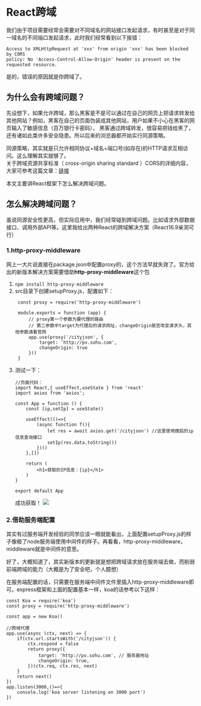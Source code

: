 # React跨域  
我们由于项目需要经常会需要对不同域名的网站接口发起请求，有时甚至是对于同一域名的不同端口发起请求，此时我们经常看到以下报错：  
```
Access to XMLHttpRequest at 'xxx' from origin 'xxx' has been blocked by CORS 
policy: No 'Access-Control-Allow-Origin' header is present on the requested resource.
```  
是的，错误的原因就是你跨域了。
## 为什么会有跨域问题？  
先设想下，如果允许跨域，那么黑客是不是可以通过在自己的网页上把请求转发给其他网站？例如，黑客在自己的页面伪装成其他网站，用户如果不小心在黑客的网页输入了敏感信息（百万银行卡密码），
黑客通过跨域转发，很容易把钱给黑了，还有诸如此类许多安全隐患。所以后来的浏览器都开始实行同源策略。  
  
同源策略，其实就是只允许相同协议+域名+端口号(如存在)的HTTP请求互相访问。这么理解其实就够了。  
关于跨域资源共享标准（ cross-origin sharing standard ）CORS的详细内容，大家可参考这篇文章：[链接](https://developer.mozilla.org/zh-CN/docs/Web/HTTP/Access_control_CORS)  

本文主要讲React框架下怎么解决跨域问题。
## 怎么解决跨域问题？  
虽说同源安全性更高，但实际应用中，我们经常碰到跨域问题。比如请求外部数据接口、调用外部API等。这里我给出两种React的跨域解决方案（React16.9亲测可行）  
### 1.http-proxy-middleware  
网上一大片说直接在package.json中配置proxy的，这个方法早就失效了。官方给出的新版本解决方案需要借助**http-proxy-middleware**这个包  
1. `npm install http-proxy-middleware`  
2. src目录下创建setupProxy.js，配置如下：  
   ```
    const proxy = require('http-proxy-middleware')
    
    module.exports = function (app) {
        // proxy第一个参数为要代理的路由
        // 第二参数中target为代理后的请求网址，changeOrigin是否改变请求头，其他参数请看官网
        app.use(proxy('/cityjson', {
            target: 'http://pv.sohu.com',
            changeOrigin: true
        }))
    }
   ```  
3. 测试一下：  
   ```
   //页面代码：
   import React,{ useEffect,useState } from 'react'
   import axios from 'axios';
   
   const App = function () {
       const [ip,setIp] = useState()
   
       useEffect(()=>{
           (async function f(){
               let res = await axios.get('/cityjson') //这里使用搜狐的ip信息查询接口
               setIp(res.data.toString())
           })()
       },[])
   
       return (
           <h1>获取的IP信息：{ip}</h1>
       )
   }
   
   export default App
   ```  
   成功获取！
   ![](2.png)  
   
### 2.借助服务端配置  
其实有过服务端开发经验的同学应该一眼就能看出，上面配置setupProxy.js的样子像极了node服务端使用中间件的样子。再看看，http-proxy-middleware，middleware就是中间件的意思。  

好了，大概知道了，其实新版本的更新就是想把跨域请求放在服务端去做，而削弱前端跨域的能力（大概是为了安全吧，个人臆想）  

在服务端配置的话，只需要在服务端中间件文件里插入http-proxy-middleware即可。express框架和上面的配置基本一样，koa的话参考以下这样：  
```
const Koa = require('koa')
const proxy = require('http-proxy-middleware')

const app = new Koa()

//跨域代理
app.use(async (ctx, next) => {
    if(ctx.url.startsWith('/cityjson')) {
        ctx.respond = false
        return proxy({
            target: 'http://pv.sohu.com', // 服务器地址
            changeOrigin: true,
        })(ctx.req, ctx.res, next)
    }
    return next()
})
app.listen(3000,()=>{
    console.log('koa server listening on 3000 port')
})
```